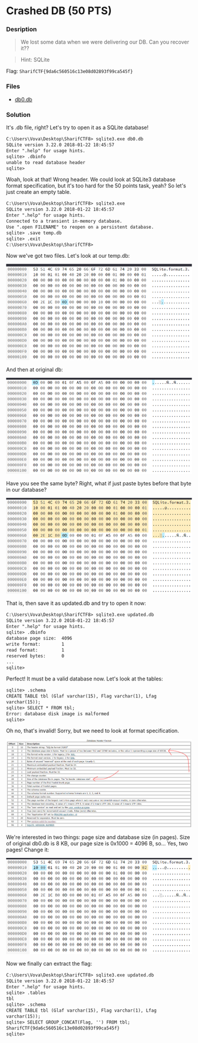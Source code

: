 # Crashed DB (50 PTS)
### Desription
>We lost some data when we were delivering our DB.
>Can you recover it??

>Hint: SQLite

Flag: ```SharifCTF{9da6c560516c13e08d02893f99ca545f}```

### Files

- [db0.db](db0.db)

### Solution

It's .db file, right? Let's try to open it as a SQLite database!

```
C:\Users\Vova\Desktop\SharifCTF8> sqlite3.exe db0.db
SQLite version 3.22.0 2018-01-22 18:45:57
Enter ".help" for usage hints.
sqlite> .dbinfo
unable to read database header
sqlite>
```

Woah, look at that! Wrong header. We could look at SQLite3 database format specification, but it's too hard for the 50 points task, yeah?
So let's just create an empty table.

```
C:\Users\Vova\Desktop\SharifCTF8> sqlite3.exe
SQLite version 3.22.0 2018-01-22 18:45:57
Enter ".help" for usage hints.
Connected to a transient in-memory database.
Use ".open FILENAME" to reopen on a persistent database.
sqlite> .save temp.db
sqlite> .exit
C:\Users\Vova\Desktop\SharifCTF8>
```

Now we've got two files. Let's look at our temp.db:
<p><img src='images/temp-db.png' /></p>
And then at original db:
<p><img src='images/original-db.png' /></p>

Have you see the same byte? Right, what if just paste bytes before that byte in our database?
<p><img src='images/updated-header.png' /></p>
That is, then save it as updated.db and try to open it now:

```
C:\Users\Vova\Desktop\SharifCTF8> sqlite3.exe updated.db
SQLite version 3.22.0 2018-01-22 18:45:57
Enter ".help" for usage hints.
sqlite> .dbinfo
database page size:  4096
write format:        1
read format:         1
reserved bytes:      0
...
sqlite>
```

Perfect! It must be a valid database now. Let's look at the tables:

```
sqlite> .schema
CREATE TABLE tbl (Glaf varchar(15), Flag varchar(1), Lfag varchar(15));
sqlite> SELECT * FROM tbl;
Error: database disk image is malformed
sqlite>
```

Oh no, that's invalid! Sorry, but we need to look at format specification.
<p><img src='images/specification.png' /></p>
We're interested in two things: page size and database size (in pages). Size of original db0.db is 8 KB, our page size is 0x1000 = 4096 B, so... Yes, two pages! Change it:
<p><img src='images/changed-bytes.png' /></p>
Now we finally can extract the flag:

```
C:\Users\Vova\Desktop\SharifCTF8> sqlite3.exe updated.db
SQLite version 3.22.0 2018-01-22 18:45:57
Enter ".help" for usage hints.
sqlite> .tables
tbl
sqlite> .schema
CREATE TABLE tbl (Glaf varchar(15), Flag varchar(1), Lfag varchar(15));
sqlite> SELECT GROUP_CONCAT(Flag, '') FROM tbl;
SharifCTF{9da6c560516c13e08d02893f99ca545f}
sqlite>
```

